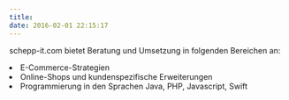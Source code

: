 ```yaml
---
title: 
date: 2016-02-01 22:15:17
---
```

schepp-it.com bietet Beratung und Umsetzung in folgenden Bereichen an:

<li>E-Commerce-Strategien</li>
<li>Online-Shops und kundenspezifische Erweiterungen</li>
<li>Programmierung in den Sprachen Java, PHP, Javascript, Swift</li>